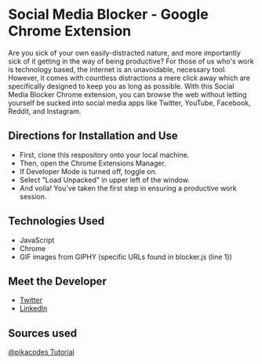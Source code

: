 # Social Media Blocker - Google Chrome Extension
Are you sick of your own easily-distracted nature, and more importantly sick of it getting in the way of being productive? For those of us who's work is technology based, the internet is an unavoidable, necessary tool. However, it comes with countless distractions a mere click away which are specifically designed to keep you as long as possible. With this Social Media Blocker Chrome extension, you can browse the web without letting yourself be sucked into social media apps like Twitter, YouTube, Facebook, Reddit, and Instagram.

## Directions for Installation and Use
* First, clone this respository onto your local machine. 
* Then, open the Chrome Extensions Manager.
* If Developer Mode is turned off, toggle on.
* Select "Load Unpacked" in upper left of the window.
* And voila! You've taken the first step in ensuring a productive work session.

## Technologies Used
* JavaScript
* Chrome
* GIF images from GIPHY (specific URLs found in blocker.js (line 1))

## Meet the Developer
* [Twitter](https://twitter.com/savorycode)
* [LinkedIn](https://linkedin.com/in/andy-bjerk) 

## Sources used
[@pikacodes Tutorial](https://youtu.be/bnYF6zRYar0)
